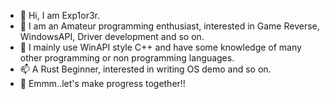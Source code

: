 - 👋 Hi, I am Exp1or3r.
- 👀 I am an Amateur programming enthusiast, interested in Game Reverse, WindowsAPI, Driver development and so on.
- 💞️ I mainly use WinAPI style C++ and have some knowledge of many other programming or non programming languages.
- 📫 A Rust Beginner, interested in writing OS demo and so on.
- 🌱 Emmm..let's make progress together!!
<!---
- 👋 Hi, I’m @ExplorerSec
- 👀 I’m interested in Game Reverse, WindowsAPI, Driver development and so on.
- 🌱 I’m currently learning ...
- 💞️ I’m looking to collaborate on ...
- 📫 How to reach me ...
--->
<!---
ExplorerSec/ExplorerSec is a ✨ special ✨ repository because its `README.md` (this file) appears on your GitHub profile.
You can click the Preview link to take a look at your changes.
--->
